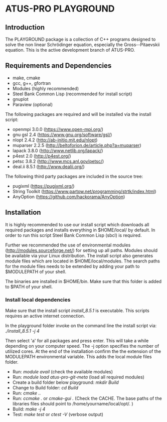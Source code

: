 
# **ATUS-PRO PLAYGROUND**
## **Introduction**
The PLAYGROUND package is a collection of C++ programs designed to solve the non linear Schrödinger equation, especially the Gross--Pitaevskii equation. This is the active development branch of ATUS-PRO.

## **Requirements and Dependencies**  

* make, cmake
* gcc, g++, gfortran
* Modules (highly recommended)
* Steel Bank Common Lisp (recommended for install script)
* gnuplot
* Paraview (optional)

The following packages are required and will be installed via the install script:

* openmpi 3.0.0 (https://www.open-mpi.org/)
* gnu gsl 2.4 (https://www.gnu.org/software/gsl/)
* nlopt 2.4.2 (http://ab-initio.mit.edu/nlopt) 
* muparser 2.2.5 (http://beltoforion.de/article.php?a=muparser)
* lapack 3.8.0 (http://www.netlib.org/lapack/)
* p4est 2.0 (http://p4est.org/)
* petsc 3.8.2 (http://www.mcs.anl.gov/petsc/) 
* deal.ii 8.5.1 (http://www.dealii.org/) 

The following third party packages are included in the source tree:

* pugixml (https://pugixml.org/)
* String Toolkit (https://www.partow.net/programming/strtk/index.html)
* AnyOption (https://github.com/hackorama/AnyOption)

## **Installation**

It is highly recommended to use our install script which downloads all required packages and installs everything in $HOME/local/ by default. In order to run this script Steel Bank Common Lisp (sbcl) is required.

Further we recommended the use of environmental modules (http://modules.sourceforge.net/) for setting up all paths. Modules should be available via your Linux distribution. The install script also generates module files which are located in $HOME/local/modules. The search paths for the module files needs to be extended by adding your path to $MODULEPATH of your shell.

The binaries are installed in $HOME/bin. Make sure that this folder is added to $PATH of your shell.

### **Install local dependencies**
Make sure that the install script *install_8.5.1* is executable. This scripts requires an active internet connection. 

In the playground folder invoke on the command line the install script via: *./install_8.5.1 -j 4*

Then select 'a' for all packages and press enter. This will take a while depending on your computer speed. The -j option specifies the number of utilized cores. At the end of the installation confirm the the extension of the MODULEPATH environmental variable. This adds the local module files folder. 

* Run: *module avail* (check the available modules) 
* Run: *module load atus-pro-git-meta* (load all required modules)
* Create a build folder below playground: *mkdir Build*
* Change to Build folder: *cd Build*
* Run: *cmake ..*
* Run: *ccmake .* or *cmake-gui .* (Check the CACHE. The base paths of the libraries files should point to /home/yourname/local/opt/. )
* Build: *make -j 4*
* Test: *make test* or *ctest -V* (verbose output)


   